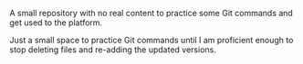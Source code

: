 A small repository with no real content to practice some Git commands and get used to the platform.

Just a small space to practice Git commands until I am proficient enough to stop deleting files and re-adding the updated versions.
